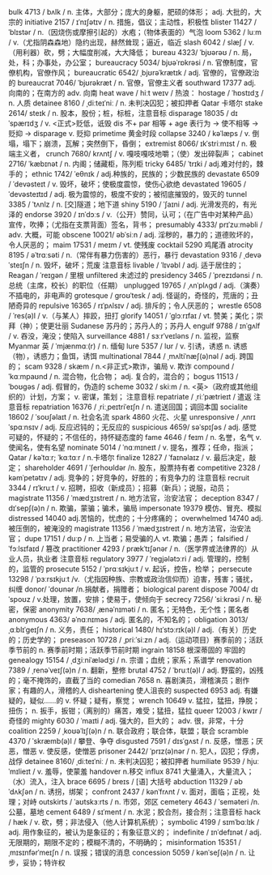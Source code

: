 bulk 4713 / bʌlk / n. 主体，大部分；庞大的身躯，肥硕的体形； adj. 大批的，大宗的
initiative 2157 / ɪˈnɪʃətɪv / n. 措施，倡议；主动性，积极性
blister 11427 / ˈblɪstər / n.（因烧伤或摩擦引起的）水疱；（物体表面的）气泡
loom 5362 / luːm / v.（尤指阴森森地）隐约出现，赫然耸现；逼近，临近
slash 6042 / slæʃ / v.（用利器）砍，劈；大幅度削减，大大降低；
bureau 4323/ ˈbjʊərəʊ / n. 局，处，科；办事处，办公室；
bureaucracy 5034/ bjʊəˈrɒkrəsi / n. 官僚制度，官僚机构，官僚作风；
bureaucratic 6542/ ˌbjʊrəˈkrætɪk / adj. 官僚的，官僚政治的
bureaucrat 7046/ ˈbjʊrəkræt / n. 官僚，官僚主义者
southward 17377 adj. 向南的；在南方的 adv. 向南
heat wave / hiːt weɪv / 热浪：
hostage / ˈhɒstɪdʒ / n. 人质
detainee 8160 / ˌdiːteɪˈniː / n. 未判决囚犯；被扣押者
Qatar 卡塔尔
stake 2614/ steɪk / n. 股本，股份；桩，标桩，注意音标
disparage 18035 / dɪˈspærɪdʒ / v. <正式>贬低，诋毁
dis 不+ par 相等 + age 表行为 → 使不相等 → 贬抑 → disparage v. 贬抑
primetime 黄金时段
collapse 3240 / kəˈlæps / v. 倒塌，塌下；崩溃，瓦解；突然倒下，昏倒；
extremist 8066/ ɪkˈstriːmɪst / n. 极端主义者，
crunch 7680/ krʌntʃ / v. 嘎吱嘎吱地嚼；（使）发出碎裂声；
cabinet 2716/ ˈkæbɪnət / n. 内阁；储藏柜，陈列柜
tricky 6485/ ˈtrɪki / adj.难对付的，棘手的；
ethnic 1742/ ˈeθnɪk / adj.种族的，民族的；少数民族的
devastate 6509 / ˈdevəsteɪt / v. 毁坏，破坏；使极度震惊，使伤心欲绝
devastated 19605 / ˈdevəsteɪtɪd / adj. 极为震惊的，极度不安的；被彻底摧毁的，毁灭的
tunnel 3385 / ˈtʌnlz / n. [交]隧道；地下道
shiny 5190 / ˈʃaɪni / adj. 光滑发亮的，有光泽的
endorse 3920 / ɪnˈdɔːs / v.（公开）赞同，认可；（在广告中对某种产品）宣传，吹捧；（尤指在支票背面）签名，背书；
presumably 4333/ prɪˈzuːməbli / adv. 大概，可能
obscene 10021/ əbˈsiːn / adj. 淫秽的，暴力的；道德败坏的，令人厌恶的；
maim 17531 / meɪm / vt. 使残废
cocktail 5290 鸡尾酒
atrocity 8195 / əˈtrɑːsəti / n.（常伴有暴力伤害的）恶行，暴行
devastation
9316 / ˌdevəˈsteɪʃn / n. 毁坏，破坏；荒废 注意音标
livable / ˈlɪvəbl / adj. 适于居住的；
Reagan / ˈreɪɡən / 里根
unfiltered 未滤过的
presidency 3465 / ˈprezɪdənsi / n. 总统（主席，校长）的职位（任期）
unplugged 19765 / ˌʌnˈplʌɡd / adj.（演奏）不插电的，非电声的
grotesque / ɡroʊˈtesk / adj. 怪诞的，奇怪的，荒唐的；丑陋奇异的
repulsive 16365 / rɪˈpʌlsɪv / adj. 排斥的；令人厌恶的；
wrestle 6508 / ˈres(ə)l / v.（与某人）摔跤，扭打
glorify 14051 / ˈɡlɔːrɪfaɪ / vt. 赞美；美化；崇拜（神）；使更壮丽
Sudanese 苏丹的；苏丹人的；苏丹人
engulf 9788 / ɪnˈɡʌlf / v. 吞没，淹没；使陷入
surveillance 4881 / sɜːrˈveɪləns / n. 监视，监察
Myanmar 英 / ˈmjænmɑː(r) / n. 缅甸
lure 5357 / lʊr / v. 引诱，诱惑 n. 诱惑（物），诱惑力；鱼饵，诱饵
multinational 7844 / ˌmʌltiˈnæʃ(ə)nəl / adj. 跨国的；
scam 9328 / skæm / n.<非正式>欺诈，骗局 v. 欺诈
compound / ˈkɑːmpaʊnd / n. 混合物，化合物； adj. 复合的，混合的；
bogus 11513 / ˈboʊɡəs / adj. 假冒的，伪造的
scheme 3032 / skiːm / n. <英>（政府或其他组织的）计划，方案； v. 密谋，策划； 注意音标
repatriate / ˌriːˈpætrieɪt / 遣返 注意音标
repatriation 16376 / ˌriːˌpeɪtriˈeɪʃn / n. 遣送回国；调回本国
socialite 18602 / ˈsoʊʃəlaɪt / n. 社会名流
spark 4860 火花、火星
unresponsive / ˌʌnrɪˈspɑːnsɪv / adj. 反应迟钝的；无反应的
suspicious 4659/ səˈspɪʃəs / adj. 感觉可疑的，怀疑的；不信任的，持怀疑态度的
fame 4646 / feɪm / n. 名誉，名气 v. 使闻名，使有名望
nominate 5014 / ˈnɑːmɪneɪt / v. 提名，推荐；任命，指派；
Qatar / kəˈtɑːr; ˈkɑːtɑːr / n.卡塔尔
finalize 12827 / ˈfaɪnəlaɪz / v. 最后决定，敲定；
shareholder 4691 / ˈʃerhoʊldər /n. 股东，股票持有者
competitive 2328 / kəmˈpetətɪv / adj. 竞争的；好竞争的，好胜的；有竞争力的 注意音标
recruit 3344 / rɪˈkruːt / v. 招聘，招收（新成员）；招募（新兵）；说服，动员；
magistrate 11356 / ˈmædʒɪstreɪt / n. 地方法官，治安法官；
deception 8347 / dɪˈsepʃ(ə)n / n. 欺骗，蒙骗；骗术，骗局
impersonate 19379 模仿、冒充、模拟
distressed 14040 adj.苦恼的，忧虑的；十分疼痛的；
overwhelmed 14740 adj. 被压倒的，被淹没的
magistrate 11356 / ˈmædʒɪstreɪt / n. 地方法官，治安法官；
dupe 17151 / duːp / n. 上当者；易受骗的人 vt. 欺骗；愚弄；
falsified / ˈfɔːlsɪfaɪd / 篡改
practitioner 4293 / prækˈtɪʃənər / n.（医学界或法律界的）从业人员，执业者 注意音标
regulatory 3977 / ˈreɡjələtɔːri / adj. 管理的，控制的，监管的
prosecute 5152 / ˈprɑːsɪkjuːt / v. 起诉，控告，检举；
persecute 13298 / ˈpɜːrsɪkjuːt /v.（尤指因种族、宗教或政治信仰而）迫害，残害；骚扰，纠缠
donor/ ˈdoʊnər /n.捐献者，捐赠者；
biological parent
dispose 7004/ dɪˈspoʊz / v.处理，放置，安排；使易于，使倾向于
secrecy 7256/ ˈsiːkrəsi / n. 秘密，保密
anonymity 7638/ ˌænəˈnɪməti / n. 匿名；无特色，无个性；匿名者
anonymous 4363/ əˈnɑːnɪməs / adj. 匿名的，不知名的；
obligation 3013/ ˌɑːblɪˈɡeɪʃn / n. 义务，责任；
historical 1480/ hɪˈstɔːrɪk(ə)l / adj.（有关）历史的；历史学的；
preseason 10728 / ˌpriːˈsiːzn / adj.（运动项目）赛季前的；活跃季节前的 n. 赛季前时期；活跃季节前时期
ingrain 18158 根深蒂固的 牢固的
genealogy 15154 / ˌdʒiːniˈælədʒi / n. 宗谱；血统；家系；系谱学
renovation 7389 / ˌrenəˈveɪʃ(ə)n / n. 翻新，整修
brutal 4752 / ˈbruːt(ə)l / adj. 野蛮的，凶残的；毫不掩饰的，直截了当的
comedian 7658 n. 喜剧演员，滑稽演员；剧作家；有趣的人，滑稽的人
disheartening 使人沮丧的
suspected 6953 adj. 有嫌疑的，疑似……的 v. 怀疑；疑有，察觉；
wrench 10649 v. 猛拉，猛扭，挣脱；扭伤； n. 扳手，扳钳；（离别的）痛苦，难受；猛扭，猛拉
queer 12003 / kwɪr / 奇怪的
mighty 6030 / ˈmaɪti / adj. 强大的，巨大的； adv. 很，非常，十分
coalition 2259 / ˌkoʊəˈlɪʃ(ə)n / n. 联合政府；联合体，联盟；联合
scramble 4370 / ˈskræmb(ə)l / 攀登、争夺
disgusted 7591 / dɪsˈɡʌst / n. 反感，憎恶；厌恶，憎恶 v. 使反感，使憎恶
prisoner 2442/ ˈprɪz(ə)nər / n. 犯人，囚犯；俘虏，战俘
detainee 8160/ ˌdiːteɪˈniː / n. 未判决囚犯；被扣押者
humiliate 9539 / hjuːˈmɪlieɪt / v. 羞辱，使蒙羞
handover n.移交
influx 8741 大量涌入，大量流入；（水）流入，注入
brace 6695 / breɪs / [语] 大括号
abduction 11329 / əbˈdʌkʃən / n. 诱拐，绑架；
confront 2437 / kənˈfrʌnt / v. 面对，面临；正视，处理；对峙
outskirts / ˈaʊtskɜːrts / n. 市郊，郊区
cemetery 4643 / ˈseməteri /n. 公墓，墓地
cement 6489 / sɪˈment / n. 水泥；胶合剂，接合剂；注意音标
hack / hæk / v. 砍，劈；非法侵入（他人计算机系统）；
symbolic 4199 / sɪmˈbɑːlɪk / adj. 用作象征的，被认为是象征的；有象征意义的；
indefinite / ɪnˈdefɪnət / adj. 无限期的，期限不定的；模糊不清的，不明确的；
misinformation 15351 / ˌmɪsɪnfərˈmeɪʃn / n. 误报；错误的消息
concession 5059 / kənˈseʃ(ə)n / n. 让步，妥协；特许权
